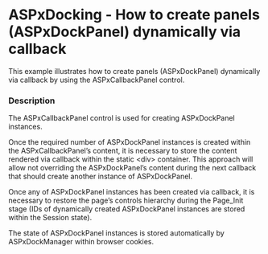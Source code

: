 # ASPxDocking - How to create panels (ASPxDockPanel) dynamically via callback


<p>This example illustrates how to create panels (ASPxDockPanel) dynamically via callback by using the ASPxCallbackPanel control.</p>


<h3>Description</h3>

<p>The ASPxCallbackPanel control is used for creating ASPxDockPanel instances.</p><p>Once the required number of ASPxDockPanel instances is created within the ASPxCallbackPanel’s content, it is necessary to store the content rendered via callback within the static &lt;div&gt; container. This approach will allow not overriding the ASPxDockPanel’s content during the next callback that should create another instance of ASPxDockPanel.</p><p>Once any of  ASPxDockPanel instances has been created via callback, it is necessary to restore the page’s controls hierarchy during the Page_Init stage (IDs of dynamically created ASPxDockPanel instances are stored within the Session state).</p><p>The state of ASPxDockPanel instances is stored automatically by ASPxDockManager within browser cookies.</p>

<br/>


